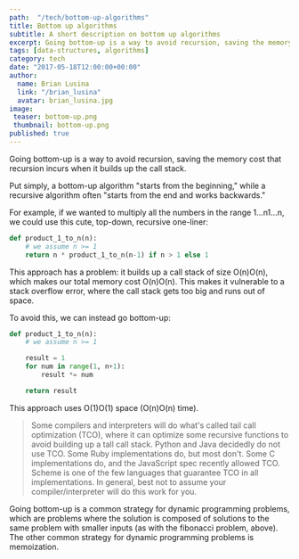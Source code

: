 ```yaml
---
path:  "/tech/bottom-up-algorithms"
title: Bottom up algorithms
subtitle: A short description on bottom up algorithms
excerpt: Going bottom-up is a way to avoid recursion, saving the memory cost that recursion incurs when it builds up the call stack.
tags: [data-structures, algorithms]
category: tech
date: "2017-05-18T12:00:00+00:00"
author:
  name: Brian Lusina
  link: "/brian_lusina"
  avatar: brian_lusina.jpg
image:
 teaser: bottom-up.png
 thumbnail: bottom-up.png
published: true
---
```


Going bottom-up is a way to avoid recursion, saving the memory cost that recursion incurs when it builds up the call stack.

Put simply, a bottom-up algorithm "starts from the beginning," while a recursive algorithm often "starts from the end and works backwards."

For example, if we wanted to multiply all the numbers in the range 1...n1...n, we could use this cute, top-down, recursive one-liner:

```python
def product_1_to_n(n):
    # we assume n >= 1
    return n * product_1_to_n(n-1) if n > 1 else 1
```

This approach has a problem: it builds up a call stack of size O(n)O(n), which makes our total memory cost O(n)O(n). This makes it vulnerable to a stack overflow error, where the call stack gets too big and runs out of space.

To avoid this, we can instead go bottom-up:

```python
def product_1_to_n(n):
	# we assume n >= 1

    result = 1
    for num in range(1, n+1):
        result *= num

    return result
```

This approach uses O(1)O(1) space (O(n)O(n) time).

> Some compilers and interpreters will do what's called tail call optimization (TCO), where it can optimize some recursive functions to avoid building up a tall call stack. Python and Java decidedly do not use TCO. Some Ruby implementations do, but most don't. Some C implementations do, and the JavaScript spec recently allowed TCO. Scheme is one of the few languages that guarantee TCO in all implementations. In general, best not to assume your compiler/interpreter will do this work for you.

Going bottom-up is a common strategy for dynamic programming problems, which are problems where the solution is composed of solutions to the same problem with smaller inputs (as with the fibonacci problem, above). The other common strategy for dynamic programming problems is memoization.
